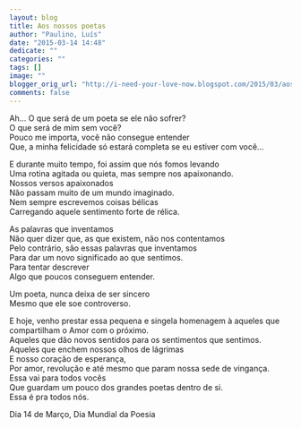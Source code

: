 ```yaml
---
layout: blog
title: Aos nossos poetas
author: "Paulino, Luís"
date: "2015-03-14 14:48"
dedicate: ""
categories: ""
tags: []
image: ""
blogger_orig_url: "http://i-need-your-love-now.blogspot.com/2015/03/aos-nossos-poetas.html"
comments: false
---
```


Ah... O que será de um poeta se ele não sofrer?\
O que será de mim sem você?\
Pouco me importa, você não consegue entender\
Que, a minha felicidade só estará completa se eu estiver com você...

E durante muito tempo, foi assim que nós fomos levando\
Uma rotina agitada ou quieta, mas sempre nos apaixonando.\
Nossos versos apaixonados\
Não passam muito de um mundo imaginado.\
Nem sempre escrevemos coisas bélicas\
Carregando aquele sentimento forte de rélica.

As palavras que inventamos\
Não quer dizer que, as que existem, não nos contentamos\
Pelo contrário, são essas palavras que inventamos\
Para dar um novo significado ao que sentimos.\
Para tentar descrever\
Algo que poucos conseguem entender.

Um poeta, nunca deixa de ser sincero\
Mesmo que ele soe controverso.

E hoje, venho prestar essa pequena e singela homenagem à aqueles que compartilham o Amor com o próximo.\
Aqueles que dão novos sentidos para os sentimentos que sentimos.\
Aqueles que enchem nossos olhos de lágrimas\
E nosso coração de esperança,\
Por amor, revolução e até mesmo que param nossa sede de vingança.\
Essa vai para todos vocês\
Que guardam um pouco dos grandes poetas dentro de si.\
Essa é pra todos nós.

Dia 14 de Março, Dia Mundial da Poesia
